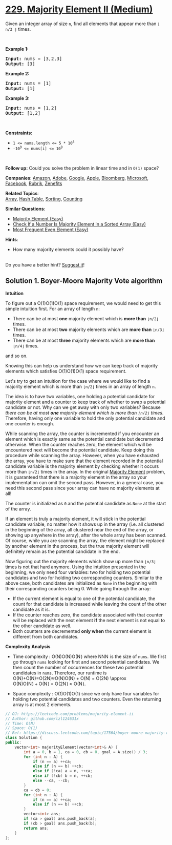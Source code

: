# [229. Majority Element II (Medium)](https://leetcode.com/problems/majority-element-ii)

<p>Given an integer array of size <code>n</code>, find all elements that appear more than <code>&lfloor; n/3 &rfloor;</code> times.</p>

<p>&nbsp;</p>
<p><strong class="example">Example 1:</strong></p>

<pre>
<strong>Input:</strong> nums = [3,2,3]
<strong>Output:</strong> [3]
</pre>

<p><strong class="example">Example 2:</strong></p>

<pre>
<strong>Input:</strong> nums = [1]
<strong>Output:</strong> [1]
</pre>

<p><strong class="example">Example 3:</strong></p>

<pre>
<strong>Input:</strong> nums = [1,2]
<strong>Output:</strong> [1,2]
</pre>

<p>&nbsp;</p>
<p><strong>Constraints:</strong></p>

<ul>
	<li><code>1 &lt;= nums.length &lt;= 5 * 10<sup>4</sup></code></li>
	<li><code>-10<sup>9</sup> &lt;= nums[i] &lt;= 10<sup>9</sup></code></li>
</ul>

<p>&nbsp;</p>
<p><strong>Follow up:</strong> Could you solve the problem in linear time and in <code>O(1)</code> space?</p>


**Companies**:
[Amazon](https://leetcode.com/company/amazon), [Adobe](https://leetcode.com/company/adobe), [Google](https://leetcode.com/company/google), [Apple](https://leetcode.com/company/apple), [Bloomberg](https://leetcode.com/company/bloomberg), [Microsoft](https://leetcode.com/company/microsoft), [Facebook](https://leetcode.com/company/facebook), [Rubrik](https://leetcode.com/company/rubrik), [Zenefits](https://leetcode.com/company/zenefits)

**Related Topics**:  
[Array](https://leetcode.com/tag/array), [Hash Table](https://leetcode.com/tag/hash-table), [Sorting](https://leetcode.com/tag/sorting), [Counting](https://leetcode.com/tag/counting)

**Similar Questions**:
* [Majority Element (Easy)](https://leetcode.com/problems/majority-element)
* [Check If a Number Is Majority Element in a Sorted Array (Easy)](https://leetcode.com/problems/check-if-a-number-is-majority-element-in-a-sorted-array)
* [Most Frequent Even Element (Easy)](https://leetcode.com/problems/most-frequent-even-element)

**Hints**:
* How many majority elements could it possibly have?
<br/>
Do you have a better hint? <a href="mailto:admin@leetcode.com?subject=Hints for Majority Element II" target="_blank">Suggest it</a>!

## Solution 1. Boyer-Moore Majority Vote algorithm

<p><strong>Intuition</strong></p>
<p>To figure out a <span class="math math-inline"><span class="katex"><span class="katex-mathml">O(1)O(1)</span><span class="katex-html" aria-hidden="true"><span class="base"><span class="strut" style="height: 1em; vertical-align: -0.25em;"></span><span class="mord mathnormal" style="margin-right: 0.02778em;">O</span><span class="mopen">(</span><span class="mord">1</span><span class="mclose">)</span></span></span></span></span> space requirement, we would need to get this simple intuition first. For an array of length <code>n</code>:</p>
<ul>
<li>There can be at most <strong>one</strong> majority element which is <strong>more than</strong> <code>⌊n/2⌋</code> times.</li>
<li>There can be at most <strong>two</strong> majority elements which are <strong>more than</strong> <code>⌊n/3⌋</code> times.</li>
<li>There can be at most <strong>three</strong> majority elements which are <strong>more than</strong> <code>⌊n/4⌋</code> times.</li>
</ul>
<p>and so on.</p>
<p>Knowing this can help us understand how we can keep track of majority elements which satisfies <span class="math math-inline"><span class="katex"><span class="katex-mathml">O(1)O(1)</span><span class="katex-html" aria-hidden="true"><span class="base"><span class="strut" style="height: 1em; vertical-align: -0.25em;"></span><span class="mord mathnormal" style="margin-right: 0.02778em;">O</span><span class="mopen">(</span><span class="mord">1</span><span class="mclose">)</span></span></span></span></span> space requirement.</p>
<p>Let's try to get an intuition for the case where we would like to find a majority element which is more than <code>⌊n/2⌋</code> times in an array of length <code>n</code>.</p>
<p>The idea is to have two variables, one holding a potential candidate for majority element and a counter to keep track of whether to swap a potential candidate or not. Why can we get away with only two variables? Because <em>there can be at most <strong>one</strong> majority element which is more than <code>⌊n/2⌋</code> times</em>. Therefore, having only one variable to hold the only potential candidate and one counter is enough.</p>
<p>While scanning the array, the counter is incremented if you encounter an element which is exactly same as the potential candidate but decremented otherwise. When the counter reaches zero, the element which will be encountered next will become the potential candidate. Keep doing this procedure while scanning the array. However, when you have exhausted the array, you have to make sure that the element recorded in the potential candidate variable is the majority element by checking whether it occurs more than <code>⌊n/2⌋</code> times in the array. In the original <a href="https://leetcode.com/problems/majority-element/" target="_blank">Majority Element</a> problem, it is guaranteed that there is a majority element in the array so your implementation can omit the second pass. However, in a general case, you need this second pass since your array can have no majority elements at all!</p>
<p>The counter is initialized as <code>0</code> and the potential candidate as <code>None</code> at the start of the array.</p>
<p>If an element is truly a majority element, it will stick in the potential candidate variable, no matter how it shows up in the array (i.e. all clustered in the beginning of the array, all clustered near the end of the array, or showing up anywhere in the array), after the whole array has been scanned. Of course, while you are scanning the array, the element might be replaced by another element in the process, but the true majority element will definitely remain as the potential candidate in the end.</p>
<p>Now figuring out the majority elements which show up more than <code>⌊n/3⌋</code> times is not that hard anymore. Using the intuition presented in the beginning, we only need four variables: two for holding two potential candidates and two for holding two corresponding counters. Similar to the above case, both candidates are initialized as <code>None</code> in the beginning with their corresponding counters being 0. While going through the array:</p>
<ul>
<li>If the current element is equal to one of the potential candidate, the count for that candidate is increased while leaving the count of the other candidate as it is.</li>
<li>If the counter reaches zero, the candidate associated with that counter will be replaced with the next element <strong>if</strong> the next element is not equal to the other candidate as well.</li>
<li>Both counters are decremented <strong>only when</strong> the current element is different from both candidates.</li>
</ul>
<p><strong>Complexity Analysis</strong></p>
<ul>
<li>
<p>Time complexity : <span class="math math-inline"><span class="katex"><span class="katex-mathml">O(N)O(N)</span><span class="katex-html" aria-hidden="true"><span class="base"><span class="strut" style="height: 1em; vertical-align: -0.25em;"></span><span class="mord mathnormal" style="margin-right: 0.02778em;">O</span><span class="mopen">(</span><span class="mord mathnormal" style="margin-right: 0.10903em;">N</span><span class="mclose">)</span></span></span></span></span> where <span class="math math-inline"><span class="katex"><span class="katex-mathml">NN</span><span class="katex-html" aria-hidden="true"><span class="base"><span class="strut" style="height: 0.6833em;"></span><span class="mord mathnormal" style="margin-right: 0.10903em;">N</span></span></span></span></span> is the size of <code>nums</code>. We first go through <code>nums</code> looking for first and second potential candidates. We then count the number of occurrences for these two potential candidates in <code>nums</code>. Therefore, our runtime is <span class="math math-inline"><span class="katex"><span class="katex-mathml">O(N)+O(N)=O(2N)≈O(N)O(N) + O(N) = O(2N) \approx O(N)</span><span class="katex-html" aria-hidden="true"><span class="base"><span class="strut" style="height: 1em; vertical-align: -0.25em;"></span><span class="mord mathnormal" style="margin-right: 0.02778em;">O</span><span class="mopen">(</span><span class="mord mathnormal" style="margin-right: 0.10903em;">N</span><span class="mclose">)</span><span class="mspace" style="margin-right: 0.2222em;"></span><span class="mbin">+</span><span class="mspace" style="margin-right: 0.2222em;"></span></span><span class="base"><span class="strut" style="height: 1em; vertical-align: -0.25em;"></span><span class="mord mathnormal" style="margin-right: 0.02778em;">O</span><span class="mopen">(</span><span class="mord mathnormal" style="margin-right: 0.10903em;">N</span><span class="mclose">)</span><span class="mspace" style="margin-right: 0.2778em;"></span><span class="mrel">=</span><span class="mspace" style="margin-right: 0.2778em;"></span></span><span class="base"><span class="strut" style="height: 1em; vertical-align: -0.25em;"></span><span class="mord mathnormal" style="margin-right: 0.02778em;">O</span><span class="mopen">(</span><span class="mord">2</span><span class="mord mathnormal" style="margin-right: 0.10903em;">N</span><span class="mclose">)</span><span class="mspace" style="margin-right: 0.2778em;"></span><span class="mrel">≈</span><span class="mspace" style="margin-right: 0.2778em;"></span></span><span class="base"><span class="strut" style="height: 1em; vertical-align: -0.25em;"></span><span class="mord mathnormal" style="margin-right: 0.02778em;">O</span><span class="mopen">(</span><span class="mord mathnormal" style="margin-right: 0.10903em;">N</span><span class="mclose">)</span></span></span></span></span>.</p>
</li>
<li>
<p>Space complexity : <span class="math math-inline"><span class="katex"><span class="katex-mathml">O(1)O(1)</span><span class="katex-html" aria-hidden="true"><span class="base"><span class="strut" style="height: 1em; vertical-align: -0.25em;"></span><span class="mord mathnormal" style="margin-right: 0.02778em;">O</span><span class="mopen">(</span><span class="mord">1</span><span class="mclose">)</span></span></span></span></span> since we only have four variables for holding two potential candidates and two counters. Even the returning array is at most 2 elements.</p>
</li>
</ul>

```cpp
// OJ: https://leetcode.com/problems/majority-element-ii
// Author: github.com/lzl124631x
// Time: O(N)
// Space: O(1)
// Ref: https://discuss.leetcode.com/topic/17564/boyer-moore-majority-vote-algorithm-and-my-elaboration
class Solution {
public:
    vector<int> majorityElement(vector<int>& A) {
        int a = 0, b = 1, ca = 0, cb = 0, goal = A.size() / 3;
        for (int n : A) {
            if (n == a) ++ca;
            else if (n == b) ++cb;
            else if (!ca) a = n, ++ca;
            else if (!cb) b = n, ++cb;
            else --ca, --cb;
        }
        ca = cb = 0;
        for (int n : A) {
            if (n == a) ++ca;
            else if (n == b) ++cb;
        }
        vector<int> ans;
        if (ca > goal) ans.push_back(a);
        if (cb > goal) ans.push_back(b);
        return ans;
    }
};
```